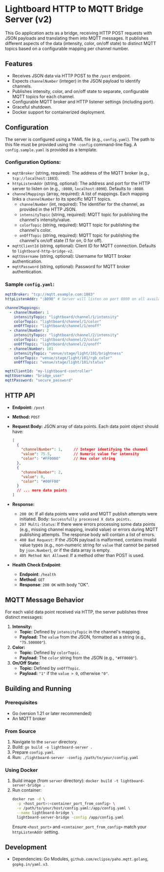 # Lightboard HTTP to MQTT Bridge Server (v2)

This Go application acts as a bridge, receiving HTTP POST requests with JSON payloads and translating them into MQTT messages. It publishes different aspects of the data (intensity, color, on/off state) to distinct MQTT topics based on a configurable mapping per channel number.

## Features

- Receives JSON data via HTTP POST to the `/post` endpoint.
- Expects `channelNumber` (integer) in the JSON payload to identify channels.
- Publishes intensity, color, and on/off state to separate, configurable MQTT topics for each channel.
- Configurable MQTT broker and HTTP listener settings (including port).
- Graceful shutdown.
- Docker support for containerized deployment.

## Configuration

The server is configured using a YAML file (e.g., `config.yaml`). The path to this file must be provided using the `-config` command-line flag. A `config.sample.yaml` is provided as a template.

### Configuration Options:

- `mqttBroker` (string, required): The address of the MQTT broker (e.g., `tcp://localhost:1883`).
- `httpListenAddr` (string, optional): The address and port for the HTTP server to listen on (e.g., `:8080`, `localhost:8090`). Defaults to `:8080`.
- `channelMappings` (array, required): A list of mappings. Each mapping links a `channelNumber` to its specific MQTT topics.
    - `channelNumber` (int, required): The identifier for the channel, as provided in the HTTP JSON.
    - `intensityTopic` (string, required): MQTT topic for publishing the channel's intensity/value.
    - `colorTopic` (string, required): MQTT topic for publishing the channel's color.
    - `onOffTopic` (string, required): MQTT topic for publishing the channel's on/off state (1 for on, 0 for off).
- `mqttClientId` (string, optional): Client ID for MQTT connection. Defaults to `lightboard-http-bridge-v2`.
- `mqttUsername` (string, optional): Username for MQTT broker authentication.
- `mqttPassword` (string, optional): Password for MQTT broker authentication.

### Sample `config.yaml`:

```yaml
mqttBroker: "tcp://mqtt.example.com:1883"
httpListenAddr: ":8090" # Server will listen on port 8090 on all available network interfaces

channelMappings:
  - channelNumber: 1
    intensityTopic: "lightboard/channel/1/intensity"
    colorTopic: "lightboard/channel/1/color"
    onOffTopic: "lightboard/channel/1/onoff"
  - channelNumber: 2
    intensityTopic: "lightboard/channel/2/intensity"
    colorTopic: "lightboard/channel/2/color"
    onOffTopic: "lightboard/channel/2/onoff"
  - channelNumber: 101
    intensityTopic: "venue/stage/light/101/brightness"
    colorTopic: "venue/stage/light/101/rgb_color"
    onOffTopic: "venue/stage/light/101/status"

mqttClientId: "my-lightboard-controller"
mqttUsername: "bridge_user"
mqttPassword: "secure_password"
```

## HTTP API

- **Endpoint:** `/post`
- **Method:** `POST`
- **Request Body:** JSON array of data points. Each data point object should have:
    ```json
    [
      {
        "channelNumber": 1,     // Integer identifying the channel
        "value": 75.5,          // Numeric value for intensity
        "color": "#FF0000"      // Hex color string
      },
      {
        "channelNumber": 2,
        "value": 0,
        "color": "#00FF00"
      }
      // ... more data points
    ]
    ```

- **Response:**
    - `200 OK`: If all data points were valid and MQTT publish attempts were initiated. Body: `Successfully processed X data points.`
    - `207 Multi-Status`: If there were errors processing some data points (e.g., missing channel mapping, invalid value) or errors during MQTT publishing attempts. The response body will contain a list of errors.
    - `400 Bad Request`: If the JSON payload is malformed, contains invalid value types (e.g., non-numeric string for `value` that cannot be parsed by `json.Number`), or if the data array is empty.
    - `405 Method Not Allowed`: If a method other than POST is used.

- **Health Check Endpoint**:
    - **Endpoint**: `/health`
    - **Method**: `GET`
    - **Response**: `200 OK` with body "OK".

## MQTT Message Behavior

For each valid data point received via HTTP, the server publishes three distinct messages:

1.  **Intensity:**
    -   **Topic:** Defined by `intensityTopic` in the channel's mapping.
    -   **Payload:** The `value` from the JSON, formatted as a string (e.g., `"75.500000"`).
2.  **Color:**
    -   **Topic:** Defined by `colorTopic`.
    -   **Payload:** The `color` string from the JSON (e.g., `"#FF0000"`).
3.  **On/Off State:**
    -   **Topic:** Defined by `onOffTopic`.
    -   **Payload:** `"1"` if the `value > 0`, otherwise `"0"`.

## Building and Running

### Prerequisites

- Go (version 1.21 or later recommended)
- An MQTT broker

### From Source

1.  Navigate to the `server` directory.
2.  Build: `go build -o lightboard-server .`
3.  Prepare `config.yaml`.
4.  Run: `./lightboard-server -config /path/to/your/config.yaml`

### Using Docker

1.  Build image (from `server` directory): `docker build -t lightboard-server-bridge .`
2.  Run container:
    ```bash
    docker run -d \
      -p <host_port>:<container_port_from_config> \
      -v /path/to/your/host/config.yaml:/app/config.yaml \
      --name lightboard-bridge \
      lightboard-server-bridge -config /app/config.yaml
    ```
    Ensure `<host_port>` and `<container_port_from_config>` match your `httpListenAddr` setting.

## Development

- Dependencies: Go Modules, `github.com/eclipse/paho.mqtt.golang`, `gopkg.in/yaml.v3`.
```
